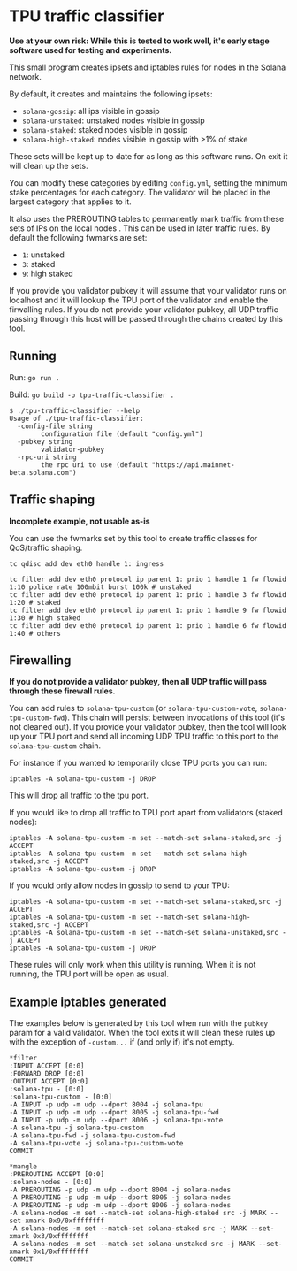 # TPU traffic classifier

**Use at your own risk: While this is tested to work well, it's early stage software used for testing and experiments.**

This small program creates ipsets and iptables rules for nodes in the Solana network. 

By default, it creates and maintains the following ipsets:

 - `solana-gossip`: all ips visible in gossip
 - `solana-unstaked`: unstaked nodes visible in gossip
 - `solana-staked`: staked nodes visible in gossip
 - `solana-high-staked`: nodes visible in gossip with >1% of stake

These sets will be kept up to date for as long as this software runs. On exit it will clean up the sets.

You can modify these categories by editing `config.yml`, setting the minimum stake percentages for each category. The validator will be placed in the largest category that applies to it.

It also uses the PREROUTING tables to permanently mark traffic from these sets of IPs on the local nodes . This can be used in later traffic rules. By default the following fwmarks are set:

 - `1`: unstaked
 - `3`: staked
 - `9`: high staked

If you provide you validator pubkey it will assume that your validator runs on localhost and it will lookup the TPU port of the validator and enable the firwalling rules. If you do not provide your validator pubkey, all UDP traffic passing through this host will be passed through the chains created by this tool.

##  Running

Run: `go run .`

Build: `go build -o tpu-traffic-classifier .`

```
$ ./tpu-traffic-classifier --help
Usage of ./tpu-traffic-classifier:
  -config-file string
        configuration file (default "config.yml")
  -pubkey string
        validator-pubkey
  -rpc-uri string
        the rpc uri to use (default "https://api.mainnet-beta.solana.com")
```

## Traffic shaping

**Incomplete example, not usable as-is**

You can use the fwmarks set by this tool to create traffic classes for QoS/traffic shaping.


```
tc qdisc add dev eth0 handle 1: ingress

tc filter add dev eth0 protocol ip parent 1: prio 1 handle 1 fw flowid 1:10 police rate 100mbit burst 100k # unstaked
tc filter add dev eth0 protocol ip parent 1: prio 1 handle 3 fw flowid 1:20 # staked
tc filter add dev eth0 protocol ip parent 1: prio 1 handle 9 fw flowid 1:30 # high staked
tc filter add dev eth0 protocol ip parent 1: prio 1 handle 6 fw flowid 1:40 # others
```

## Firewalling

**If you do not provide a validator pubkey, then all UDP traffic will pass through these firewall rules**.

You can add rules to `solana-tpu-custom` (or `solana-tpu-custom-vote`, `solana-tpu-custom-fwd`). This chain will persist between invocations of this tool (it's not cleaned out). If you provide your validator pubkey, then the tool will look up your TPU port and send all incoming UDP TPU traffic to this port to the `solana-tpu-custom` chain.

For instance if you wanted to temporarily close TPU ports you can run:

```
iptables -A solana-tpu-custom -j DROP
```

This will drop all traffic to the tpu port.

If you would like to drop all traffic to TPU port apart from validators (staked nodes):

```
iptables -A solana-tpu-custom -m set --match-set solana-staked,src -j ACCEPT
iptables -A solana-tpu-custom -m set --match-set solana-high-staked,src -j ACCEPT
iptables -A solana-tpu-custom -j DROP
```

If you would only allow nodes in gossip to send to your TPU:

```
iptables -A solana-tpu-custom -m set --match-set solana-staked,src -j ACCEPT
iptables -A solana-tpu-custom -m set --match-set solana-high-staked,src -j ACCEPT
iptables -A solana-tpu-custom -m set --match-set solana-unstaked,src -j ACCEPT
iptables -A solana-tpu-custom -j DROP
```

These rules will only work when this utility is running. When it is not running, the TPU port will be open as usual.

## Example iptables generated

The examples below is generated by this tool when run with the `pubkey` param for a valid validator. When the tool exits it will clean these rules up with the exception of `-custom...`  if (and only if) it's not empty.

```
*filter
:INPUT ACCEPT [0:0]
:FORWARD DROP [0:0]
:OUTPUT ACCEPT [0:0]
:solana-tpu - [0:0]
:solana-tpu-custom - [0:0]
-A INPUT -p udp -m udp --dport 8004 -j solana-tpu
-A INPUT -p udp -m udp --dport 8005 -j solana-tpu-fwd
-A INPUT -p udp -m udp --dport 8006 -j solana-tpu-vote
-A solana-tpu -j solana-tpu-custom
-A solana-tpu-fwd -j solana-tpu-custom-fwd
-A solana-tpu-vote -j solana-tpu-custom-vote
COMMIT
```

```
*mangle
:PREROUTING ACCEPT [0:0]
:solana-nodes - [0:0]
-A PREROUTING -p udp -m udp --dport 8004 -j solana-nodes
-A PREROUTING -p udp -m udp --dport 8005 -j solana-nodes
-A PREROUTING -p udp -m udp --dport 8006 -j solana-nodes
-A solana-nodes -m set --match-set solana-high-staked src -j MARK --set-xmark 0x9/0xffffffff
-A solana-nodes -m set --match-set solana-staked src -j MARK --set-xmark 0x3/0xffffffff
-A solana-nodes -m set --match-set solana-unstaked src -j MARK --set-xmark 0x1/0xffffffff
COMMIT
```
